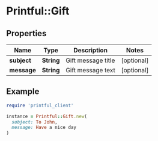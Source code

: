 # Printful::Gift

## Properties

| Name | Type | Description | Notes |
| ---- | ---- | ----------- | ----- |
| **subject** | **String** | Gift message title | [optional] |
| **message** | **String** | Gift message text | [optional] |

## Example

```ruby
require 'printful_client'

instance = Printful::Gift.new(
  subject: To John,
  message: Have a nice day
)
```


